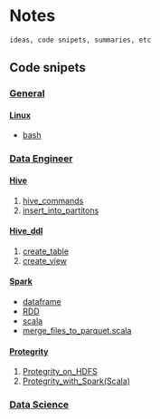 # Notes

```description
ideas, code snipets, summaries, etc
```

## Code snipets

### [General](general)

#### [Linux](general/linux)
* [bash](general/linux/bash.md)

### [Data Engineer](data_engineer)
#### [Hive](data_engineer/hive)
1. [hive_commands](data_engineer/hive/hive_commands.md)
2. [insert_into_partitons](data_engineer/hive/insert_into_partitons.hql)

#### [Hive_ddl](data_engineer/hive/hive_ddl)
1. [create_table](data_engineer/hive/hive_ddl/create_table.md)
2. [create_view](data_engineer/hive/hive_ddl/create_view.md)

#### [Spark](data_engineer/spark)
* [dataframe](data_engineer/spark/dataframe.md)
* [RDD](data_engineer/spark/RDD.md)
* [scala](data_engineer/spark/scala.md)
* [merge_files_to_parquet.scala](data_engineer/spark/merge_files_to_parquet.scala)

#### [Protegrity](data_engineer/protegrity) 
1. [Protegrity_on_HDFS](data_engineer/protegrity/hdfs_protegrity.md)
2. [Protegrity_with_Spark(Scala)](data_engineer/protegrity/spark_protegrity.md)

### [Data Science](data_science)

